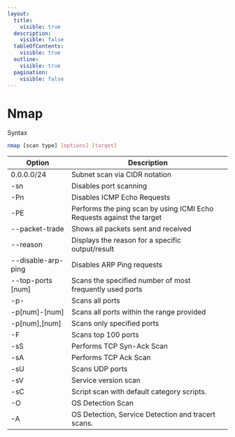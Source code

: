 ```yaml
---
layout:
  title:
    visible: true
  description:
    visible: false
  tableOfContents:
    visible: true
  outline:
    visible: true
  pagination:
    visible: false
---
```


# Nmap

Syntax

```bash
nmap [scan type] [options] [target]
```

| Option             | Description                                                           |
| ------------------ | --------------------------------------------------------------------- |
| 0.0.0.0/24         | Subnet scan via CIDR notation                                         |
| -sn                | Disables port scanning                                                |
| -Pn                | Disables ICMP Echo Requests                                           |
| -PE                | Performs the ping scan by using ICMI Echo Requests against the target |
| --packet-trade     | Shows all packets sent and received                                   |
| --reason           | Displays the reason for a specific output/result                      |
| --disable-arp-ping | Disables ARP Ping requests                                            |
| --top-ports \[num] | Scans the specified number of most frequently used ports              |
| -p-                | Scans all ports                                                       |
| -p\[num]-\[num]    | Scans all ports within the range provided                             |
| -p\[num],\[num]    | Scans only specified ports                                            |
| -F                 | Scans top 100 ports                                                   |
| -sS                | Performs TCP Syn-Ack Scan                                             |
| -sA                | Performs TCP Ack Scan                                                 |
| -sU                | Scans UDP ports                                                       |
| -sV                | Service version scan                                                  |
| -sC                | Script scan with default category scripts.                            |
| -O                 | OS Detection Scan                                                     |
| -A                 | OS Detection, Service Detection and tracert scans.                    |

